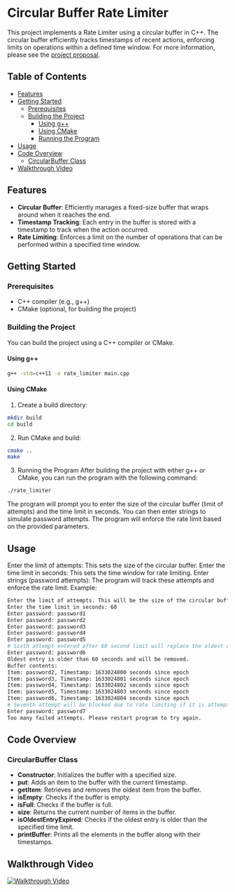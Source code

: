 # Circular Buffer Rate Limiter

This project implements a Rate Limiter using a circular buffer in C++. The circular buffer efficiently tracks timestamps of recent actions, enforcing limits on operations within a defined time window. For more information, please see the [project proposal](project-proposal.md).

## Table of Contents
- [Features](#features)
- [Getting Started](#getting-started)
  - [Prerequisites](#prerequisites)
  - [Building the Project](#building-the-project)
    - [Using g++](#using-g)
    - [Using CMake](#using-cmake)
    - [Running the Program](#running-the-program)
- [Usage](#usage)
- [Code Overview](#code-overview)
  - [CircularBuffer Class](#circularbuffer-class)
- [Walkthrough Video](#walkthrough-video)

## Features

- **Circular Buffer**: Efficiently manages a fixed-size buffer that wraps around when it reaches the end.
- **Timestamp Tracking**: Each entry in the buffer is stored with a timestamp to track when the action occurred.
- **Rate Limiting**: Enforces a limit on the number of operations that can be performed within a specified time window.

## Getting Started

### Prerequisites

- C++ compiler (e.g., g++)
- CMake (optional, for building the project)

### Building the Project

You can build the project using a C++ compiler or CMake.

#### Using g++

```sh
g++ -std=c++11 -o rate_limiter main.cpp
```

#### Using CMake
1. Create a build directory:
```sh
mkdir build
cd build
```

2. Run CMake and build:
```sh
cmake ..
make
```

3. Running the Program
After building the project with either g++ or CMake, you can run the program with the following command:
  
```sh
./rate_limiter
```

The program will prompt you to enter the size of the circular buffer (limit of attempts) and the time limit in seconds. You can then enter strings to simulate password attempts. The program will enforce the rate limit based on the provided parameters.

## Usage
Enter the limit of attempts: This sets the size of the circular buffer.
Enter the time limit in seconds: This sets the time window for rate limiting.
Enter strings (password attempts): The program will track these attempts and enforce the rate limit.
Example:
```sh
Enter the limit of attempts. This will be the size of the circular buffer: 5
Enter the time limit in seconds: 60
Enter password: password1
Enter password: password2
Enter password: password3
Enter password: password4
Enter password: password5
# Sixth attempt entered after 60 second limit will replace the oldest entry.
Enter password: password6
Oldest entry is older than 60 seconds and will be removed.
Buffer contents:
Item: password2, Timestamp: 1633024800 seconds since epoch
Item: password3, Timestamp: 1633024801 seconds since epoch
Item: password4, Timestamp: 1633024802 seconds since epoch
Item: password5, Timestamp: 1633024803 seconds since epoch
Item: password6, Timestamp: 1633024804 seconds since epoch
# Seventh attempt will be blocked due to rate limiting if it is attempted before the 60 second limit.
Enter password: password7
Too many failed attempts. Please restart program to try again.
```

## Code Overview

### CircularBuffer Class
- **Constructor**: Initializes the buffer with a specified size.
- **put**: Adds an item to the buffer with the current timestamp.
- **getItem**: Retrieves and removes the oldest item from the buffer.
- **isEmpty**: Checks if the buffer is empty.
- **isFull**: Checks if the buffer is full.
- **size**: Returns the current number of items in the buffer.
- **isOldestEntryExpired**: Checks if the oldest entry is older than the specified time limit.
- **printBuffer**: Prints all the elements in the buffer along with their timestamps.

## Walkthrough Video
[![Walkthrough Video](https://img.youtube.com/vi/VIDEO-ID/0.jpg)](https://www.youtube.com/watch?v=VIDEO-ID)
